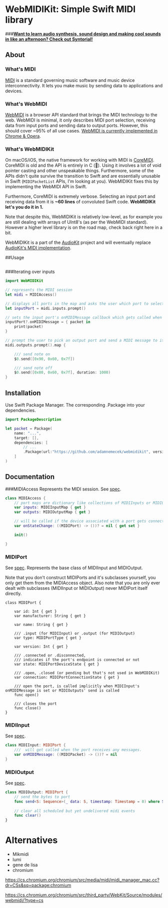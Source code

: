 # WebMIDIKit: Simple Swift MIDI library

###__[Want to learn audio synthesis, sound design and making cool sounds in like an afternoon? Check out Syntorial!](http://www.syntorial.com/#a_aid=AudioKit)__

## About

### What's MIDI 

[MIDI](https://en.wikipedia.org/wiki/MIDI) is a standard governing music software and music device interconnectivity. It lets you make music by sending data to applications and devices.

### What's WebMIDI

[WebMIDI](https://webaudio.github.io/web-midi-api/) is a browser API standard that brings the MIDI technology to the web. WebMIDI is minimal, it only describes MIDI port selection, receiving data from input ports and sending data to output ports. However, this should cover ~95% of all use cases. [WebMIDI is currently implemented in Chrome & Opera](http://caniuse.com/#feat=midi). 


### What's WebMIDIKit
On macOS/iOS, the native framework for working with MIDI is [CoreMIDI](https://developer.apple.com/reference/coremidi).
CoreMIDI is old and the API is entirely in C (💩). Using it involves a lot of void pointer casting and other unspeakable things. Furthermore, some of the APIs didn't quite survive the transition to Swift and are essentially unusable in Swift (`MIDIPacketList` APIs, I'm looking at you). WebMIDIKit fixes this by implementing the WebMIDI API in Swift.

Furthermore, CoreMIDI is extremely verbose. Selecting an input port and receiving data from it is __~60 lines__ of convoluted Swift code. __WebMIDIKit let's you do it in 1.__ 

Note that despite this, WebMIDIKit is relatively low-level, as for example you are still dealing with arrays of UInt8's (as per the WebMIDI standard). However a higher level library is on the road map, check back right here in a bit.

WebMIDIKit is a part of the [AudioKit](https://githib.com/audiokit/audiokit) project and will eventually replace [AudioKit's MIDI implementation](https://github.com/audiokit/AudioKit/tree/master/AudioKit/Common/MIDI).


##Usage

```swift
```

###Iterating over inputs

```swift
import WebMIDIKit

// represents the MIDI session
let midi = MIDIAccess()

// displays all ports in the map and asks the user which port to select
let inputPort = midi.inputs.prompt()

// sets the input port's onMIDIMessage callback which gets called when the port receives any MIDI messages
inputPort?.onMIDIMessage = { packet in 
	print(packet)
}

// prompt the user to pick an output port and send a MIDI message to it
midi.outputs.prompt().map {

	/// send note on
	$0.send([0x90, 0x60, 0x7f])

	/// send note off
	$0.send([0x80, 0x60, 0x7f], duration: 1000)
}
```



## Installation

Use Swift Package Manager. The corresponding .Package into your dependencies.
```swift
import PackageDescription

let packet = Package(
	name: "...",
	target: [],
	dependencies: [
		// ...
		.Package(url:"https://github.com/adamnemecek/webmidikit", version: 1)
	]
)
```

## Documentation

###MIDIAccess
Represents the MIDI session. See [spec](https://www.w3.org/TR/webmidi/#midiaccess-interface).

```swift
class MIDIAccess {
	// port maps are dictionary like collections of MIDIInputs or MIDIOutputs that are indexed with the port's id
	var inputs: MIDIInputMap { get }
	var outputs: MIDIOutputMap { get }

	// will be called if the device associated with a port gets connected or disconnected
	var onStateChange: ((MIDIPort) -> ())? = nil { get set }

	init()

}
```

### MIDIPort

See [spec](https://www.w3.org/TR/webmidi/#midiport-interface). Represents the base class of MIDIInput and MIDIOutput.

Note that you don't construct MIDIPorts and it's subclasses yourself, you only get them from the MIDIAccess object. Also note that you are only ever dealt with subclasses (MIDIInput or MIDIOutput) never MIDIPort itself directly.

```
class MIDIPort {

    var id: Int { get }
    var manufacturer: String { get }

    var name: String { get }

	/// .input (for MIDIInput) or .output (for MIDIOutput)
    var type: MIDIPortType { get }

	var version: Int { get }

	/// .connected or .disconnected,
	/// indicates if the port's endpoint is connected or not
	var state: MIDIPortDeviceState { get }

	/// .open, .closed (or pending but that's not used in WebMIDIKit)
    var connection: MIDIPortConnectionState { get }

	/// open the port, is called implicitly when MIDIInput's onMIDIMessage is set or MIDIOutputs' send is called
	func open()

	/// closes the port
	func close()
}
```

### MIDIInput

See [spec](https://www.w3.org/TR/webmidi/#midiinput-interface).

```swift
class MIDIInput: MIDIPort {
	///  will get called when the port receives any messages.
	var onMIDIMessage: ((MIDIPacket) -> ())? = nil
}
```


### MIDIOutput


See [spec](https://www.w3.org/TR/webmidi/#midioutput-interface).
```swift
class MIDIOutput: MIDIPort {
	// send the bytes to port
	func send<S: Sequence>(_ data: S, timestamp: Timestamp = 0) where S.Iterator.Element == UInt8
	
	// clear all scheduled but yet undelivered midi events
	func clear()
}
```


# Alternatives

* Mikmidi
* lumi
* gene de lisa
* chromium 

https://cs.chromium.org/chromium/src/media/midi/midi_manager_mac.cc?dr=CSs&sq=package:chromium

https://cs.chromium.org/chromium/src/third_party/WebKit/Source/modules/webmidi/?type=cs




